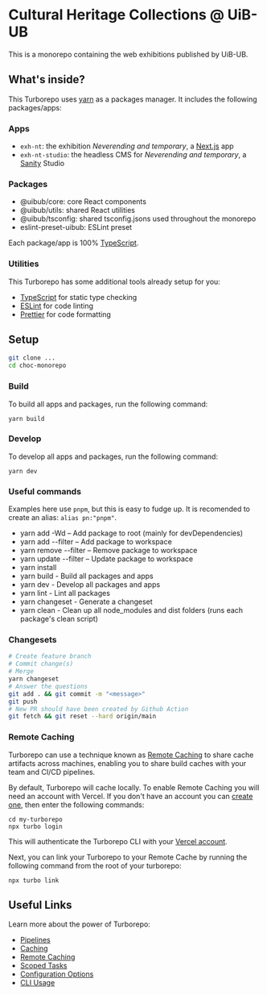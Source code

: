 # Cultural Heritage Collections @ UiB-UB

This is a monorepo containing the web exhibitions published by UiB-UB.

## What's inside?

This Turborepo uses [yarn](https://yarnpkg.com) as a packages manager. It includes the following packages/apps:

### Apps

- `exh-nt`: the exhibition _Neverending and temporary_, a [Next.js](https://nextjs.org) app
- `exh-nt-studio`: the headless CMS for _Neverending and temporary_, a [Sanity](https://sanity.io) Studio

### Packages

- @uibub/core: core React components
- @uibub/utils: shared React utilities
- @uibub/tsconfig: shared tsconfig.jsons used throughout the monorepo
- eslint-preset-uibub: ESLint preset

Each package/app is 100% [TypeScript](https://www.typescriptlang.org/).

### Utilities

This Turborepo has some additional tools already setup for you:

- [TypeScript](https://www.typescriptlang.org/) for static type checking
- [ESLint](https://eslint.org/) for code linting
- [Prettier](https://prettier.io) for code formatting

## Setup

```sh
git clone ...
cd choc-monorepo
```

### Build

To build all apps and packages, run the following command:

```
yarn build
```

### Develop

To develop all apps and packages, run the following command:

```
yarn dev
```

### Useful commands

Examples here use `pnpm`, but this is easy to fudge up. It is recomended to create an alias: `alias pn:"pnpm"`.

* yarn add -Wd <package> – Add package to root (mainly for devDependencies)
* yarn add <package> --filter <workspace> – Add package to workspace
* yarn remove <package> --filter <workspace> – Remove package to workspace
* yarn update <package> --filter <workspace> – Update package to workspace
* yarn install
* yarn build - Build all packages and apps
* yarn dev - Develop all packages and apps
* yarn lint - Lint all packages
* yarn changeset - Generate a changeset
* yarn clean - Clean up all node_modules and dist folders (runs each package's clean script)

### Changesets

```sh
# Create feature branch
# Commit change(s)
# Merge
yarn changeset
# Answer the questions
git add . && git commit -m "<message>"
git push
# New PR should have been created by Github Action
git fetch && git reset --hard origin/main
```

### Remote Caching

Turborepo can use a technique known as [Remote Caching](https://turborepo.org/docs/core-concepts/remote-caching) to share cache artifacts across machines, enabling you to share build caches with your team and CI/CD pipelines.

By default, Turborepo will cache locally. To enable Remote Caching you will need an account with Vercel. If you don't have an account you can [create one](https://vercel.com/signup), then enter the following commands:

```
cd my-turborepo
npx turbo login
```

This will authenticate the Turborepo CLI with your [Vercel account](https://vercel.com/docs/concepts/personal-accounts/overview).

Next, you can link your Turborepo to your Remote Cache by running the following command from the root of your turborepo:

```
npx turbo link
```

## Useful Links

Learn more about the power of Turborepo:

- [Pipelines](https://turborepo.org/docs/core-concepts/pipelines)
- [Caching](https://turborepo.org/docs/core-concepts/caching)
- [Remote Caching](https://turborepo.org/docs/core-concepts/remote-caching)
- [Scoped Tasks](https://turborepo.org/docs/core-concepts/scopes)
- [Configuration Options](https://turborepo.org/docs/reference/configuration)
- [CLI Usage](https://turborepo.org/docs/reference/command-line-reference)
